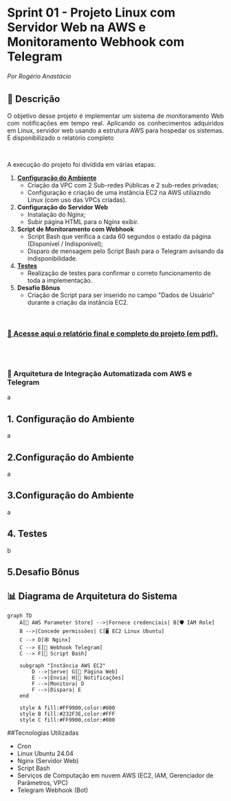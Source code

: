 # Sprint 01 - Projeto Linux com Servidor Web na AWS e Monitoramento Webhook com Telegram
###### Por Rogério Anastácio

## 📝 Descrição
<p align="justify">O objetivo desse projeto é implementar um sistema de monitoramento Web com notificações em tempo real. Aplicando os conhecimentos adquiridos em Linux, servidor web usando a estrutura AWS para hospedar os sistemas. É disponibilizado o relatório completo </p>
<br>
<p align="justify"> A execução do projeto foi dividida em várias etapas: </p>

1. [**Configuração do Ambiente**](#configuração-do-ambiente)
   - Criação da VPC com 2 Sub-redes Públicas e 2 sub-redes privadas;
   - Configuração e criação de uma instância EC2 na AWS utiliazndo Linux (com uso das VPCs criadas).
2. **Configuração do Servidor Web**
   - Instalação do Nginx;
   - Subir página HTML para o Nginx exibir.
3. **Script de Monitoramento com Webhook**
   - Script Bash que verifica a cada 60 segundos o estado da página (Disponível / Indisponível);
   - Disparo de mensagem pelo Script Bash para o Telegram avisando da indisponibilidade.
4. [**Testes**](#testes)
   - Realização de testes para confirmar o correto funcionamento de toda a implementação.
5. **Desafio Bônus**
    - Criação de Script para ser inserido no campo "Dados de Usuário" durante a criação da instância EC2.
<br>

### [📄 Acesse aqui o **relatório** final e completo do projeto (em pdf).](documentacao.pdf)

<br><br>

### 🔧 Arquitetura de Integração Automatizada com AWS e Telegram
a

## **1. Configuração do Ambiente**
a

## **2.Configuração do Ambiente**
a

## **3.Configuração do Ambiente**
a

## **4. Testes**
b
## **5.Desafio Bônus**


## 📊 Diagrama de Arquitetura do Sistema
```mermaid
graph TD
    A[🔑 AWS Parameter Store] -->|Fornece credenciais| B[🛡️ IAM Role]
    B -->|Concede permissões| C[🖥️ EC2 Linux Ubuntu]
    C --> D[🕸️ Nginx]
    C --> E[🤖 Webhook Telegram]
    C --> F[📜 Script Bash]
    
    subgraph "Instância AWS EC2"
        D -->|Serve| G[📄 Página Web]
        E -->|Envia| H[📱 Notificações]
        F -->|Monitora| D
        F -->|Dispara| E
    end

    style A fill:#FF9900,color:#000
    style B fill:#232F3E,color:#FFF
    style C fill:#FF9900,color:#000

```

##Tecnologias Utilizadas
* Cron
* Linux Ubuntu 24.04
* Nginx (Servidor Web)
* Script Bash
* Serviços de Computação em nuvem AWS (EC2, IAM, Gerenciador de Parâmetros, VPC)
* Telegram Webhook (Bot)

